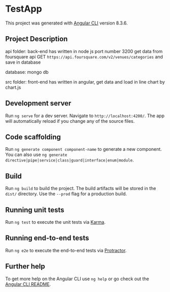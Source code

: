 # TestApp

This project was generated with [Angular CLI](https://github.com/angular/angular-cli) version 8.3.6.

## Project Description

api folder: back-end has written in node js port number 3200
             get data from foursquare api 
			 GET `https://api.foursquare.com/v2/venues/categories`
			 and save in database 
			 
database: mongo db

src folder: front-end has written in angular, get data and load in line chart by chart.js  			 

## Development server

Run `ng serve` for a dev server. Navigate to `http://localhost:4200/`. The app will automatically reload if you change any of the source files.

## Code scaffolding

Run `ng generate component component-name` to generate a new component. You can also use `ng generate directive|pipe|service|class|guard|interface|enum|module`.

## Build

Run `ng build` to build the project. The build artifacts will be stored in the `dist/` directory. Use the `--prod` flag for a production build.

## Running unit tests

Run `ng test` to execute the unit tests via [Karma](https://karma-runner.github.io).

## Running end-to-end tests

Run `ng e2e` to execute the end-to-end tests via [Protractor](http://www.protractortest.org/).

## Further help

To get more help on the Angular CLI use `ng help` or go check out the [Angular CLI README](https://github.com/angular/angular-cli/blob/master/README.md).


			 
			 


